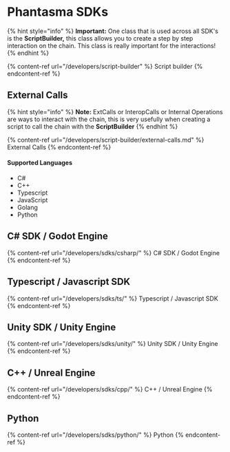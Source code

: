 # Phantasma SDKs

{% hint style="info" %}
**Important:** One class that is used across all SDK's is the **ScriptBuilder,** this class allows you to create a step by step interaction on the chain. This class is really important for the interactions!&#x20;
{% endhint %}

{% content-ref url="/developers/script-builder" %}
Script builder
{% endcontent-ref %}

## External Calls

{% hint style="info" %}
**Note:** ExtCalls or InteropCalls or Internal Operations are ways to interact with the chain, this is very usefully when creating a script to call the chain with the **ScriptBuilder**
{% endhint %}

{% content-ref url="/developers/script-builder/external-calls.md" %}
External Calls
{% endcontent-ref %}

#### **Supported Languages**

* C#
* C++
* Typescript
* JavaScript
* Golang
* Python

## C# SDK / Godot Engine

{% content-ref url="/developers/sdks/csharp/" %}
C# SDK / Godot Engine
{% endcontent-ref %}

## Typescript / Javascript SDK

{% content-ref url="/developers/sdks/ts/" %}
Typescript / Javascript SDK
{% endcontent-ref %}

## Unity SDK / Unity Engine

{% content-ref url="/developers/sdks/unity/" %}
Unity SDK / Unity Engine
{% endcontent-ref %}

## C++ / Unreal Engine

{% content-ref url="/developers/sdks/cpp/" %}
C++ / Unreal Engine
{% endcontent-ref %}

## Python

{% content-ref url="/developers/sdks/python/" %}
Python
{% endcontent-ref %}
